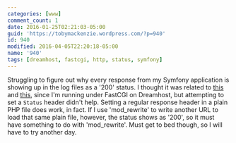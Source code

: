 ```yaml
---
categories: [www]
comment_count: 1
date: 2016-01-25T02:21:03-05:00
guid: 'https://tobymackenzie.wordpress.com/?p=940'
id: 940
modified: 2016-04-05T22:20:18-05:00
name: '940'
tags: [dreamhost, fastcgi, http, status, symfony]
---
```


Struggling to figure out why every response from my Symfony application is showing up in the log files as a '200' status.  I thought it was related to [this](http://www.fastcgi.com/docs/faq.html#httpstatus) and [this](https://github.com/symfony/symfony/pull/8086/files), since I'm running under FastCGI on Dreamhost, but attempting to set a `Status` header didn't help.  Setting a regular response header in a plain PHP file does work, in fact.  If I use 'mod_rewrite' to write another URL to load that same plain file, however, the status shows as '200', so it must have something to do with 'mod_rewrite'.  Must get to bed though, so I will have to try another day.
